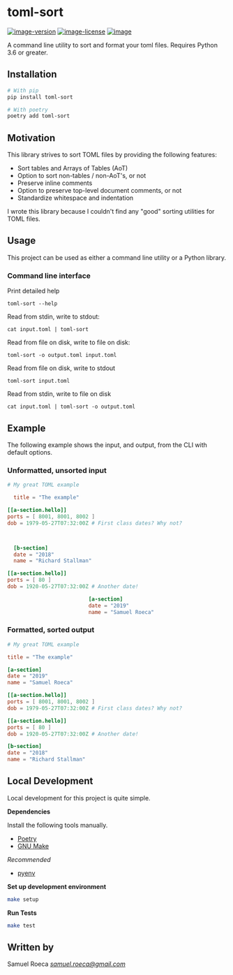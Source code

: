 # toml-sort

[![image-version](https://img.shields.io/pypi/v/toml-sort.svg)](https://python.org/pypi/toml-sort)
[![image-license](https://img.shields.io/pypi/l/toml-sort.svg)](https://python.org/pypi/toml-sort)
[![image](https://img.shields.io/pypi/pyversions/toml-sort.svg)](https://python.org/pypi/toml-sort)

A command line utility to sort and format your toml files. Requires Python 3.6 or greater.

## Installation

```bash
# With pip
pip install toml-sort

# With poetry
poetry add toml-sort
```

## Motivation

 This library strives to sort TOML files by providing the following features:

* Sort tables and Arrays of Tables (AoT)
* Option to sort non-tables / non-AoT's, or not
* Preserve inline comments
* Option to preserve top-level document comments, or not
* Standardize whitespace and indentation

I wrote this library because I couldn't find any "good" sorting utilities for TOML files.

## Usage

This project can be used as either a command line utility or a Python library.

### Command line interface

Print detailed help

    toml-sort --help

Read from stdin, write to stdout:

    cat input.toml | toml-sort

Read from file on disk, write to file on disk:

    toml-sort -o output.toml input.toml

Read from file on disk, write to stdout

    toml-sort input.toml

Read from stdin, write to file on disk

    cat input.toml | toml-sort -o output.toml

## Example

The following example shows the input, and output, from the CLI with default options.

### Unformatted, unsorted input

```toml
# My great TOML example

  title = "The example"

[[a-section.hello]]
ports = [ 8001, 8001, 8002 ]
dob = 1979-05-27T07:32:00Z # First class dates? Why not?



  [b-section]
  date = "2018"
  name = "Richard Stallman"

[[a-section.hello]]
ports = [ 80 ]
dob = 1920-05-27T07:32:00Z # Another date!

                          [a-section]
                          date = "2019"
                          name = "Samuel Roeca"
```

### Formatted, sorted output

```toml
# My great TOML example

title = "The example"

[a-section]
date = "2019"
name = "Samuel Roeca"

[[a-section.hello]]
ports = [ 8001, 8001, 8002 ]
dob = 1979-05-27T07:32:00Z # First class dates? Why not?

[[a-section.hello]]
ports = [ 80 ]
dob = 1920-05-27T07:32:00Z # Another date!

[b-section]
date = "2018"
name = "Richard Stallman"
```

## Local Development

Local development for this project is quite simple.

**Dependencies**

Install the following tools manually.

* [Poetry](https://github.com/sdispater/poetry#installation)
* [GNU Make](https://www.gnu.org/software/make/)

*Recommended*

* [pyenv](https://github.com/pyenv/pyenv)

**Set up development environment**

```bash
make setup
```

**Run Tests**

```bash
make test
```

## Written by

Samuel Roeca *samuel.roeca@gmail.com*
